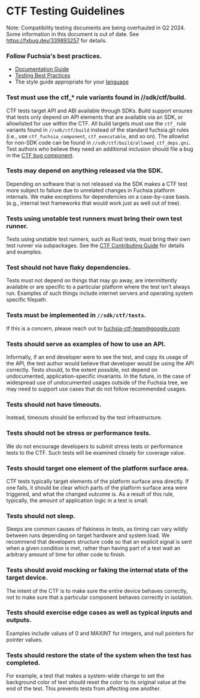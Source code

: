 # CTF Testing Guidelines

Note: Compatibility testing documents are being overhauled in Q2
2024.  Some information in this document is out of date. See
https://fxbug.dev/339893257 for details.

### Follow Fuchsia's best practices.

* [Documentation Guide]
* [Testing Best Practices]
* The style guide appropriate for your [language][Languages]

### Test must use the ctf_* rule variants found in //sdk/ctf/build.

CTF tests target API and ABI available through SDKs.  Build support ensures that
tests only depend on API elements that are available via an SDK, or allowlisted
for use within the CTF.  All build targets must use the `ctf_` rule variants
found in `//sdk/ctf/build` instead of the standard fuchsia.git rules (i.e., use
`ctf_fuchsia_component`, `ctf_executable`, and so on). The allowlist for non-SDK
code can be found in `//sdk/ctf/build/allowed_ctf_deps.gni`.  Test authors who
believe they need an additional inclusion should file a bug in the
[CTF bug component].

### Tests may depend on anything released via the SDK.

Depending on software that is not released via the SDK makes a CTF test more
subject to failure due to unrelated changes in Fuchsia platform internals. We
make exceptions for dependencies on a case-by-case basis. (e.g., internal test
frameworks that would work just as well out of tree).


### Tests using unstable test runners must bring their own test runner.

Tests using unstable test runners, such as Rust tests, must bring their own test runner
via subpackages. See the [CTF Contributing Guide] for details and examples.

### Test should not have flaky dependencies.

Tests must not depend on things that may go away, are intermittently available
or are specific to a particular platform where the test isn't always run.
Examples of such things include internet servers and operating system specific
filepath.

### Tests must be implemented in `//sdk/ctf/tests`.

If this is a concern, please reach out to fuchsia-ctf-team@google.com

### Tests should serve as examples of how to use an API.

Informally, if an end developer were to see the test, and copy its usage of the API, the
test author would believe that developer would be using the API correctly. Tests should,
to the extent possible, not depend on undocumented, application-specific invariants.  In
the future, in the case of widespread use of undocumented usages outside of the Fuchsia
tree, we may need to support use cases that do not follow recommended usages.

### Tests should not have timeouts.

Instead, timeouts should be enforced by the test infrastructure.

### Tests should not be stress or performance tests.

We do not encourage developers to submit stress tests or performance tests to
the CTF. Such tests will be examined closely for coverage value.

### Tests should target one element of the platform surface area.

CTF tests typically target elements of the platform surface area directly. If one fails,
it should be clear which parts of the platform surface area were triggered, and what the
changed outcome is. As a result of this rule, typically, the amount of application logic
in a test is small.

### Tests should not sleep.

Sleeps are common causes of flakiness in tests, as timing can vary wildly between runs
depending on target hardware and system load.  We recommend that developers structure code
so that an explicit signal is sent when a given condition is met, rather than having part
of a test wait an arbitrary amount of time for other code to finish.

### Tests should avoid mocking or faking the internal state of the target device.

The intent of the CTF is to make sure the entire device behaves correctly, not to make
sure that a particular component behaves correctly in isolation.

### Tests should exercise edge cases as well as typical inputs and outputs.

Examples include values of 0 and MAXINT for integers, and null pointers for pointer values.

### Tests should restore the state of the system when the test has completed.

For example, a test that makes a system-wide change to set the background color
of text should reset the color to its original value at the end of the test.
This prevents tests from affecting one another.

[CTF Contributing Guide]: /docs/development/testing/ctf/contributing_tests.md
[CTF bug component]: https://bugs.fuchsia.dev/p/fuchsia/templates/detail?saved=1&template=Fuchsia%20Compatibility%20Test%20Suite%20%28CTS%29&ts=1627669234
[Documentation Guide]: /docs/contribute/docs/documentation-standards.md
[Languages]: /docs/development/languages/README.md
[Testing Best Practices]: /docs/contribute/testing/best-practices.md
